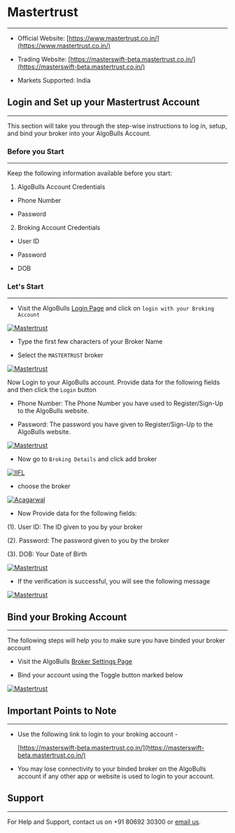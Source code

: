 # Mastertrust
---

* Official Website: [https://www.mastertrust.co.in/](https://www.mastertrust.co.in/)

* Trading Website: [https://masterswift-beta.mastertrust.co.in/](https://masterswift-beta.mastertrust.co.in/)

* Markets Supported: India

## Login and Set up your Mastertrust Account 
---
This section will take you through the step-wise instructions to log in, setup, and bind your broker into your AlgoBulls Account.

### Before you Start
---
Keep the following information available before you start:

1) AlgoBulls Account Credentials

* Phone Number

* Password

2) Broking Account Credentials

* User ID

* Password

* DOB

### Let's Start
---
* Visit the AlgoBulls [Login Page](https://app.algobulls.com/user/login) and click on `login with your Broking Account`

[ ![Mastertrust](imgs/algo_home.png "Click to Enlarge or Ctrl+Click to open in a new Tab") ](imgs/algo_home.png)

* Type the first few characters of your Broker Name

* Select the `MASTERTRUST` broker

[ ![Mastertrust](imgs/mastertrust/master_login.png "Click to Enlarge or Ctrl+Click to open in a new Tab") ](imgs/mastertrust/master_login.png)

Now Login to your AlgoBulls account. Provide data for the following fields and then click the `Login` button

* Phone Number: The Phone Number you have used to Register/Sign-Up to the AlgoBulls website.

* Password: The password you have given to Register/Sign-Up to the AlgoBulls website.

[ ![Mastertrust](imgs/sign-in-2.png "Click to Enlarge or Ctrl+Click to open in a new Tab") ](imgs/sign-in-2.png)

* Now go to `Broking Details` and click add broker

[ ![IIFL](imgs/brokingdetails.png "Click to Enlarge or Ctrl+Click to open in a new Tab") ](imgs/brokingdetails.png)

* choose the broker 

[ ![Acagarwal](imgs/mastertrust/master_selectbroker.png "Click to Enlarge or Ctrl+Click to open in a new Tab") ](imgs/mastertrust/master_selectbroker.png)

* Now Provide data for the following fields:

(1). User ID: The ID given to you by your broker

(2). Password: The password given to you by the broker

(3). DOB: Your Date of Birth

[ ![Mastertrust](imgs/mastertrust/master_credentials.png "Click to Enlarge or Ctrl+Click to open in a new Tab") ](imgs/mastertrust/master_credentials.png)

* If the verification is successful, you will see the following message

[ ![Mastertrust](imgs/success_login.png "Click to Enlarge or Ctrl+Click to open in a new Tab") ](imgs/success_login.png)

## Bind your Broking Account
---
The following steps will help you to make sure you have binded your broker account

* Visit the AlgoBulls [Broker Settings Page](https://app.algobulls.com/account/broking)

* Bind your account using the Toggle button marked below

[ ![Mastertrust](imgs/mastertrust/mastertrust_binded.png "Click to Enlarge or Ctrl+Click to open in a new Tab") ](imgs/mastertrust/mastertrust_binded.png)

## Important Points to Note
---
* Use the following link to login to your broking account - 
    
    [https://masterswift-beta.mastertrust.co.in/](https://masterswift-beta.mastertrust.co.in/)

* You may lose connectivity to your binded broker on the AlgoBulls account if any other app or website is used to login to your account.

## Support
---
For Help and Support, contact us on +91 80692 30300 or [email us](mailto:support@algobulls.com).
